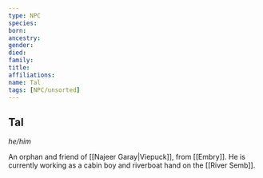 ```yaml
---
type: NPC
species:
born:
ancestry:
gender:
died:
family:
title:
affiliations:
name: Tal
tags: [NPC/unsorted]
---
```


## Tal
*he/him*

An orphan and friend of [[Najeer Garay|Viepuck]], from [[Embry]]. He is currently working as a cabin boy and riverboat hand on the [[River Semb]].